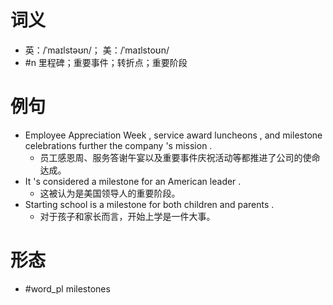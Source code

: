 # 词义
- 英：/ˈmaɪlstəʊn/； 美：/ˈmaɪlstoʊn/
- #n 里程碑；重要事件；转折点；重要阶段
# 例句
- Employee Appreciation Week , service award luncheons , and milestone celebrations further the company 's mission .
	- 员工感恩周、服务答谢午宴以及重要事件庆祝活动等都推进了公司的使命达成。
- It 's considered a milestone for an American leader .
	- 这被认为是美国领导人的重要阶段。
- Starting school is a milestone for both children and parents .
	- 对于孩子和家长而言，开始上学是一件大事。
# 形态
- #word_pl milestones
